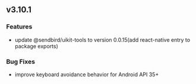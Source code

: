 ## v3.10.1

### Features
- update @sendbird/uikit-tools to version 0.0.15(add react-native entry to package exports)

### Bug Fixes
- improve keyboard avoidance behavior for Android API 35+

